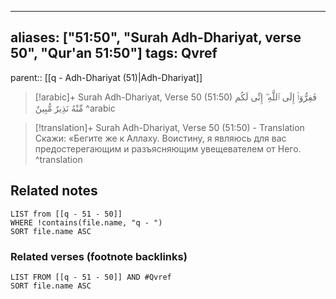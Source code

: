 
---
aliases: ["51:50", "Surah Adh-Dhariyat, verse 50", "Qur'an 51:50"]
tags: Qvref
---

parent:: [[q - Adh-Dhariyat (51)|Adh-Dhariyat]]

> [!arabic]+ Surah Adh-Dhariyat, Verse 50 (51:50)
> <span class="quran-arabic">فَفِرُّوٓا۟ إِلَى ٱللَّهِ ۖ إِنِّى لَكُم مِّنْهُ نَذِيرٌ مُّبِينٌ</span>
^arabic

> [!translation]+ Surah Adh-Dhariyat, Verse 50 (51:50) - Translation
> Скажи: «Бегите же к Аллаху. Воистину, я являюсь для вас предостерегающим и разъясняющим увещевателем от Него.
^translation



## Related notes
```dataview
LIST from [[q - 51 - 50]]
WHERE !contains(file.name, "q - ")
SORT file.name ASC
```

### Related verses (footnote backlinks)
```dataview
LIST FROM [[q - 51 - 50]] AND #Qvref
SORT file.name ASC
```

